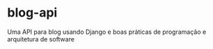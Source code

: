 # blog-api
Uma API para blog usando Django e boas práticas de programação e arquitetura de software
